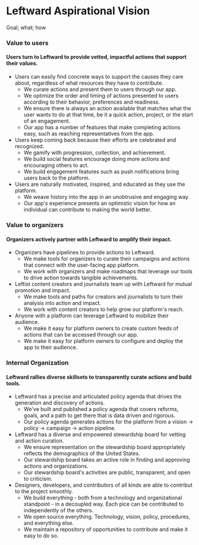 # Leftward Aspirational Vision

Goal; what; how

### Value to users
#### Users turn to Leftward to provide vetted, impactful actions that support their values.
- Users can easily find concrete ways to support the causes they care about, regardless of what resources they have to contribute.
  - We curate actions and present them to users through our app.
  - We optimize the order and timing of actions presented to users according to their behavior, preferences and readiness.
  - We ensure there is always an action available that matches what the user wants to do at that time, be it a quick action, project, or the start of an engagement.
  - Our app has a number of features that make completing actions easy, such as reaching representatives from the app.
- Users keep coming back because their efforts are celebrated and recognized.
  - We gamify with progression, collection, and achievement.
  - We build social features encourage doing more actions and encouraging others to act.
  - We build engagement features such as push notifications bring users back to the platform.
- Users are naturally motivated, inspired, and educated as they use the platform.
  - We weave history into the app in an unobtrusive and engaging way.
  - Our app's experience presents an optimistic vision for how an individual can contribute to making the world better.

### Value to organizers
#### Organizers actively partner with Leftward to amplify their impact.
- Organizers have pipelines to provide actions to Leftward.
  - We make tools for organizers to curate their campaigns and actions that connect with the user-facing app platform.
  - We work with organizers and make roadmaps that leverage our tools to drive action towards tangible achievements.
- Leftist content creators and journalists team up with Leftward for mutual promotion and impact.
  - We make tools and paths for creators and journalists to turn their analysis into action and impact.
  - We work with content creators to help grow our platform's reach.
- Anyone with a platform can leverage Leftward to mobilize their audience.
  - We make it easy for platform owners to create custom feeds of actions that can be accessed through our app.
  - We make it easy for platform owners to configure and deploy the app to their audience.

### Internal Organization
#### Leftward rallies diverse skillsets to transparently curate actions and build tools. 
- Leftward has a precise and articulated policy agenda that drives the generation and discovery of actions.
  - We've built and published a policy agenda that covers reforms, goals, and a path to get there that is data driven and rigorous.
  - Our policy agenda generates actions for the platform from a vision -> policy -> campaign -> action pipeline.
- Leftward has a diverse and empowered stewardship board for vetting and action curation.
  - We ensure representation on the stewardship board appropriately reflects the demographics of the United States.
  - Our stewardship board takes an active role in finding and approving actions and organizations.
  - Our stewardship board's activities are public, transparent, and open to criticism.
- Designers, developers, and contributors of all kinds are able to contribut to the project smoothly. 
  - We build everything - both from a technology and organizational standpoint - in a decoupled way. Each pice can be contributed to independently of the others.
  - We open source everything. Technology, vision, policy, procedures, and everything else.
  - We maintain a repository of opportunities to contribute and make it easy to do so.
